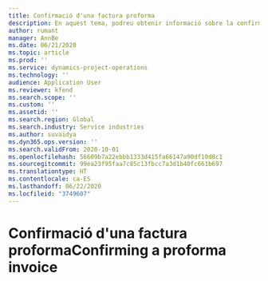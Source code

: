 ```yaml
---
title: Confirmació d'una factura proforma
description: En aquest tema, podreu obtenir informació sobre la confirmació d'una factura proforma.
author: rumant
manager: AnnBe
ms.date: 06/21/2020
ms.topic: article
ms.prod: ''
ms.service: dynamics-project-operations
ms.technology: ''
audience: Application User
ms.reviewer: kfend
ms.search.scope: ''
ms.custom: ''
ms.assetid: ''
ms.search.region: Global
ms.search.industry: Service industries
ms.author: suvaidya
ms.dyn365.ops.version: ''
ms.search.validFrom: 2020-10-01
ms.openlocfilehash: 56609b7a22ebbb1333d415fa66147a90df10d8c1
ms.sourcegitcommit: 99ea23f95faa7c85c13fbcc7a3d1b40fc661b697
ms.translationtype: HT
ms.contentlocale: ca-ES
ms.lasthandoff: 06/22/2020
ms.locfileid: "3749607"
---
```

# <a name="confirming-a-proforma-invoice"></a><span data-ttu-id="c5cf0-103">Confirmació d'una factura proforma</span><span class="sxs-lookup"><span data-stu-id="c5cf0-103">Confirming a proforma invoice</span></span>
